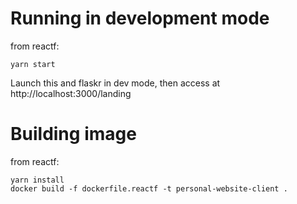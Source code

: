 # Running in development mode

from reactf:

```
yarn start

```

Launch this and flaskr in dev mode, then access at http://localhost:3000/landing

# Building image

from reactf:

```
yarn install
docker build -f dockerfile.reactf -t personal-website-client . 

```